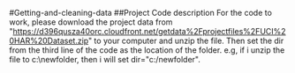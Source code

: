 #Getting-and-cleaning-data
##Project Code description
For the code to work, please download the project data from "https://d396qusza40orc.cloudfront.net/getdata%2Fprojectfiles%2FUCI%20HAR%20Dataset.zip" to your computer and unzip the file. Then set the dir from the third line of the code as the location of the folder. 
e.g, if i unzip the file to c:\newfolder, then i will set dir="c:/newfolder".
